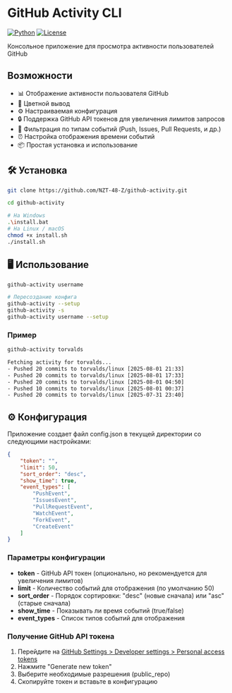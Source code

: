 # GitHub Activity CLI
[![Python](https://img.shields.io/badge/Python-3.12+-blue.svg)](https://www.python.org/downloads/)
[![License](https://img.shields.io/badge/License-MIT-green.svg)](LICENSE)

Консольное приложение для просмотра активности пользователей GitHub

## Возможности

- 📊 Отображение активности пользователя GitHub
- 🎨 Цветной вывод
- ⚙️ Настраиваемая конфигурация
- 🔒 Поддержка GitHub API токенов для увеличения лимитов запросов
- 📝 Фильтрация по типам событий (Push, Issues, Pull Requests, и др.)
- ⏰ Настройка отображения времени событий
- 📦 Простая установка и использование

## 🛠 Установка

```bash
git clone https://github.com/NZT-48-Z/github-activity.git

cd github-activity

# На Windows
.\install.bat
# На Linux / macOS
chmod +x install.sh
./install.sh
```

## 🖥️ Использование
```bash
github-activity username

# Пересоздание конфига
github-activity --setup
github-activity -s
github-activity username --setup
```
### Пример
```bash
github-activity torvalds

Fetching activity for torvalds...
- Pushed 20 commits to torvalds/linux [2025-08-01 21:33]
- Pushed 20 commits to torvalds/linux [2025-08-01 17:33]
- Pushed 20 commits to torvalds/linux [2025-08-01 04:50]
- Pushed 10 commits to torvalds/linux [2025-08-01 00:37]
- Pushed 20 commits to torvalds/linux [2025-07-31 23:40]
```

## ⚙️ Конфигурация

Приложение создает файл config.json в текущей директории со следующими настройками:


```json
{
    "token": "",
    "limit": 50,
    "sort_order": "desc",
    "show_time": true,
    "event_types": [
        "PushEvent",
        "IssuesEvent",
        "PullRequestEvent",
        "WatchEvent",
        "ForkEvent",
        "CreateEvent"
    ]
}
```



### Параметры конфигурации

- **token** - GitHub API токен (опционально, но рекомендуется для увеличения лимитов)
- **limit** - Количество событий для отображения (по умолчанию 50)
- **sort_order** - Порядок сортировки: "desc" (новые сначала) или "asc" (старые сначала)
- **show_time** - Показывать ли время событий (true/false)
- **event_types** - Список типов событий для отображения

### Получение GitHub API токена

1. Перейдите на [GitHub Settings > Developer settings > Personal access tokens](https://github.com/settings/personal-access-tokens)
2. Нажмите "Generate new token"
3. Выберите необходимые разрешения (public_repo)
4. Скопируйте токен и вставьте в конфигурацию
